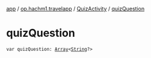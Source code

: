 [app](../../index.md) / [op.hachm1.travelapp](../index.md) / [QuizActivity](index.md) / [quizQuestion](./quiz-question.md)

# quizQuestion

`var quizQuestion: `[`Array`](https://kotlinlang.org/api/latest/jvm/stdlib/kotlin/-array/index.html)`<`[`String`](https://kotlinlang.org/api/latest/jvm/stdlib/kotlin/-string/index.html)`?>`